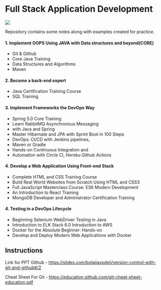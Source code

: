 
# Full Stack Application Development 


[![](https://spring.io/images/spring-logo-9146a4d3298760c2e7e49595184e1975.svg)](https://nodesource.com/products/nsolid)

Repository contains some notes along with examples created for practice.


#### 1. Implement OOPS Using JAVA with Data structures and beyond(CORE)

- Git & Github
- Core Java Training
- Data Structures and Algorithms
- Maven

#### 2. Become a back-end expert
- Java Certification Training Course
- SQL Training

#### 3. Implement Frameworks the DevOps Way
- Spring 5.0 Core Training
- Learn RabbitMQ Asynchronous Messaging
- with Java and Spring
- Master Hibernate and JPA with Sprint Boot in 100 Steps
- DevOps: CI/CD with Jenkins pipelines,
- Maven or Gradle
- Hands-on Continuous Integration and
- Automation with Circle CI, Heroku Github Actions

#### 4. Develop a Web Application Using Front-end Stack
- Complete HTML and CSS Training Course
- Build Real World Websites from Scratch Using HTML and CSS3
- Full JavaScript Masterclass Course: ES6 Modern Development
- An Introduction to   React Training
- MongoDB Developer and Administrator Certification Training

#### 4. Testing in a DevOps Lifecycle
- Beginning Selenium WebDriver Testing in Java
- Introduction to ELK Stack 6.0 Introduction to AWS
- Docker for the Absolute Beginner: Hands-on
- Develop and Deploy Modern Web Applications with Docker


 





## Instructions 
Link for PPT Github -  https://slides.com/bolajiayodeji/version-control-with-git-and-github#/2

Cheat Sheet For Git - https://education.github.com/git-cheat-sheet-education.pdf
